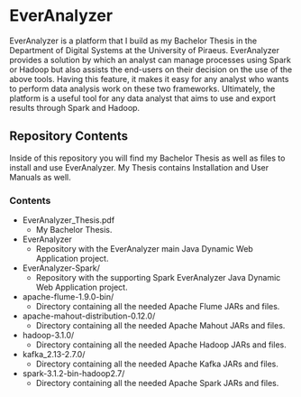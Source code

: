 # EverAnalyzer
EverAnalyzer is a platform that I build as my Bachelor Thesis in the Department of Digital Systems at the University of Piraeus. EverAnalyzer provides a solution by which an analyst can manage processes using Spark or Hadoop but also assists the end-users on their decision on the use of the above tools. Having this feature, it makes it easy for any analyst who wants to perform data analysis work on these two frameworks. Ultimately, the platform is a useful tool for any data analyst that aims to use and export results through Spark and Hadoop.

## Repository Contents
Inside of this repository you will find my Bachelor Thesis as well as files to install and use EverAnalyzer. My Thesis contains Installation and User Manuals as well.

### Contents
- EverAnalyzer_Thesis.pdf
  - My Bachelor Thesis.
- EverAnalyzer
  - Repository with the EverAnalyzer main Java Dynamic Web Application project.
- EverAnalyzer-Spark/
  - Repository with the supporting Spark EverAnalyzer Java Dynamic Web Application project.
- apache-flume-1.9.0-bin/
  - Directory containing all the needed Apache Flume JARs and files.
- apache-mahout-distribution-0.12.0/
  - Directory containing all the needed Apache Mahout JARs and files.
- hadoop-3.1.0/
  - Directory containing all the needed Apache Hadoop JARs and files.
- kafka_2.13-2.7.0/
  - Directory containing all the needed Apache Kafka JARs and files.
- spark-3.1.2-bin-hadoop2.7/
  - Directory containing all the needed Apache Spark JARs and files.
